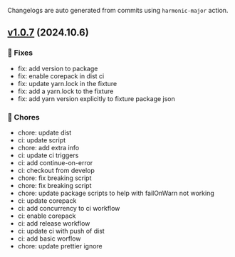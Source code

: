 Changelogs are auto generated from commits using `harmonic-major` action.

## [v1.0.7](https://github.com/rafael-lua/harmonic-major/compare/1d9a6aa3c59c1ddff34f935c6d410998a0d4cc99...77e2c1b061a7d7aac763f1064b067593c905f654) (2024.10.6)

### 🐛 Fixes

-   fix: add version to package
-   fix: enable corepack in dist ci
-   fix: update yarn.lock in the fixture
-   fix: add a yarn.lock to the fixture
-   fix: add yarn version explicitly to fixture package json

### 🧹 Chores

-   chore: update dist
-   ci: update script
-   chore: add extra info
-   ci: update ci triggers
-   ci: add continue-on-error
-   ci: checkout from develop
-   chore: fix breaking script
-   chore: fix breaking script
-   chore: update package scripts to help with failOnWarn not working
-   ci: update corepack
-   ci: add concurrency to ci workflow
-   ci: enable corepack
-   ci: add release workflow
-   ci: update ci with push of dist
-   ci: add basic worflow
-   chore: update prettier ignore
